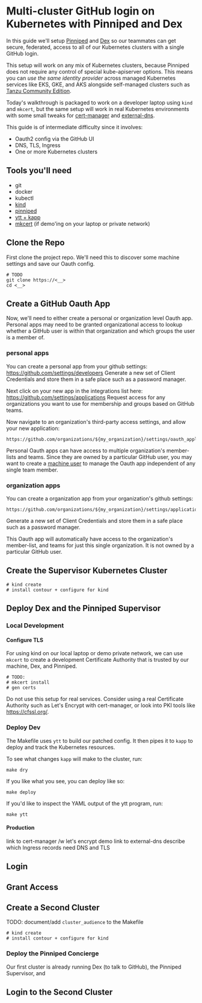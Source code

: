 # Multi-cluster GitHub login on Kubernetes with Pinniped and Dex

In this guide we'll setup [Pinniped](https://pinniped.dev) and [Dex](https://TODO)
so our teammates can get secure, federated, access to all of our Kubernetes
clusters with a single GitHub login.

This setup will work on any mix of Kubernetes clusters, because Pinniped does not
require any control of special kube-apiserver options. This means you can *use the
same identity provider* across managed Kubernetes services like EKS, GKE, and AKS
alongside self-managed clusters such as [Tanzu Community Edition](https://tanzucommunityedition.io/).

Today's walkthrough is packaged to work on a developer laptop using `kind` and `mkcert`,
but the same setup will work in real Kubernetes environments with some small tweaks
for [cert-manager](https://TODO) and [external-dns](https://TODO).

This guide is of intermediate difficulty since it involves:
- Oauth2 config via the GitHub UI
- DNS, TLS, Ingress
- One or more Kubernetes clusters


## Tools you'll need
- git
- docker
- kubectl
- [kind](https://kind.sigs.k8s.io/docs/user/quick-start/#installation)
- [pinniped](https://github.com/vmware-tanzu/homebrew-pinniped#how-do-i-install-this-formula)
- [ytt + kapp](https://github.com/vmware-tanzu/homebrew-carvel#homebrew-tap)
- [mkcert](https://github.com/FiloSottile/mkcert#installation) (if demo'ing on your laptop or private network)


## Clone the Repo
First clone the project repo.
We'll need this to discover some machine settings and save our Oauth config.
```shell
# TODO
git clone https://<__>
cd <__>
```


## Create a GitHub Oauth App
Now, we'll need to either create a personal or organization level Oauth app.
Personal apps may need to be granted organizational access to lookup whether a
GitHub user is within that organization and which groups the user is a member of. 

### personal apps
You can create a personal app from your github settings:
https://github.com/settings/developers
Generate a new set of Client Credentials and store them in a safe place such as a
password manager.

Next click on your new app in the integrations list here:
https://github.com/settings/applications
Request access for any organizations you want to use for membership and groups
based on GitHub teams.

Now navigate to an organization's third-party access settings, and allow your new application:
```shell
https://github.com/organizations/${my_organization}/settings/oauth_application_policy
```

Personal Oauth apps can have access to multiple organization's member-lists and teams.
Since they are owned by a particular GitHub user, you may want to create
a [machine user](https://docs.github.com/en/developers/overview/managing-deploy-keys#machine-users)
to manage the Oauth app independent of any single team member.

### organization apps
You can create a organization app from your organization's github settings:
```shell
https://github.com/organizations/${my_organization}/settings/applications
```
Generate a new set of Client Credentials and store them in a safe place such as a
password manager.

This Oauth app will automatically have access to the organization's member-list,
and teams for just this single organization. It is not owned by a particular
GitHub user.


## Create the Supervisor Kubernetes Cluster
```shell
# kind create
# install contour + configure for kind
```


## Deploy Dex and the Pinniped Supervisor

### Local Development

#### Configure TLS
For using kind on our local laptop or demo private network, we can use `mkcert` to
create a development Certificate Authority that is trusted by our machine, Dex, and 
Pinniped.

```shell
# TODO:
# mkcert install
# gen certs
```

Do not use this setup for real services.
Consider using a real Certificate Authority such as Let's Encrypt with cert-manager,
or look into PKI tools like https://cfssl.org/.


### Deploy Dev
The Makefile uses `ytt` to build our patched config.
It then pipes it to `kapp` to deploy and track the Kubernetes resources.

To see what changes `kapp` will make to the cluster, run:
```shell
make dry
```

If you like what you see, you can deploy like so:
```shell
make deploy
```

If you'd like to inspect the YAML output of the ytt program, run:
```shell
make ytt
```

#### Production

link to cert-manager /w let's encrypt demo
link to external-dns
describe which Ingress records need DNS and TLS



## Login



## Grant Access



## Create a Second Cluster
TODO: document/add `cluster_audience` to the Makefile

```shell
# kind create
# install contour + configure for kind
```

### Deploy the Pinniped Concierge
Our first cluster is already running Dex (to talk to GitHub),
the Pinniped Supervisor, and 

## Login to the Second Cluster



